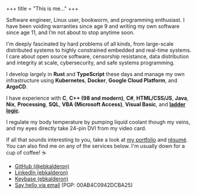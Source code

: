 +++
title = "This is me..."
+++

Software engineer, Linux user, bookworm, and programming enthusiast. I have been
voiding warranties since age 9 and writing my own software since age 11, and I’m
not about to stop anytime soon.

I'm deeply fascinated by hard problems of all kinds, from large-scale
distributed systems to highly constrained embedded and real-time systems. I care
about open source software, censorship resistance, data distribution and
integrity at scale, cybersecurity, and safe systems programming.

I develop largely in **Rust** and **TypeScript** these days and manage my own
infrastructure using **Kubernetes**, **Docker**, **Google Cloud Platform**, and
**ArgoCD**.

I have experience with **C**, **C++ (98 and modern)**, **C#**, **HTML/CSS/JS**,
**Java**, **Nix**, **Processing**, **SQL**, **VBA (Microsoft Access)**, **Visual
Basic**, and [**ladder logic**](https://en.wikipedia.org/wiki/Ladder_logic).

I regulate my body temperature by pumping liquid coolant though my veins, and my
eyes directly take 24-pin DVI from my video card.

If all that sounds interesting to you, take a look at
[my portfolio](@/projects/_index.md) and [résumé](/resume.pdf). You can also
find me on any of the services below. I'm usually down for a cup of coffee!
:coffee:

* [GitHub (@ebkalderon)](https://github.com/ebkalderon)
* [LinkedIn (ebkalderon)](https://www.linkedin.com/in/ebkalderon)
* [Keybase (ebkalderon)](https://keybase.io/ebkalderon)
* [Say hello via email](mailto:ebkalderon@gmail.com?subject=hi) (PGP: 00AB4C0942DCBA25)
